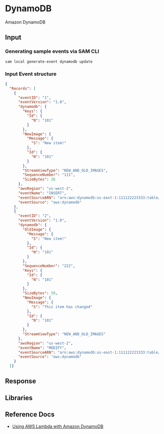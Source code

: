 # DynamoDB

Amazon DynamoDB

## Input

### Generating sample events via SAM CLI

```shell
sam local generate-event dynamodb update
```

### Input Event structure

```json
{
  "Records": [
    {
      "eventID": "1",
      "eventVersion": "1.0",
      "dynamodb": {
        "Keys": {
          "Id": {
            "N": "101"
          }
        },
        "NewImage": {
          "Message": {
            "S": "New item!"
          },
          "Id": {
            "N": "101"
          }
        },
        "StreamViewType": "NEW_AND_OLD_IMAGES",
        "SequenceNumber": "111",
        "SizeBytes": 26
      },
      "awsRegion": "us-west-2",
      "eventName": "INSERT",
      "eventSourceARN": "arn:aws:dynamodb:us-east-1:111122223333:table/EventSourceTable",
      "eventSource": "aws:dynamodb"
    },
    {
      "eventID": "2",
      "eventVersion": "1.0",
      "dynamodb": {
        "OldImage": {
          "Message": {
            "S": "New item!"
          },
          "Id": {
            "N": "101"
          }
        },
        "SequenceNumber": "222",
        "Keys": {
          "Id": {
            "N": "101"
          }
        },
        "SizeBytes": 59,
        "NewImage": {
          "Message": {
            "S": "This item has changed"
          },
          "Id": {
            "N": "101"
          }
        },
        "StreamViewType": "NEW_AND_OLD_IMAGES"
      },
      "awsRegion": "us-west-2",
      "eventName": "MODIFY",
      "eventSourceARN": "arn:aws:dynamodb:us-east-1:111122223333:table/EventSourceTable",
      "eventSource": "aws:dynamodb"
    }
  ]}
```

## Response

## Libraries

## Reference Docs

- [Using AWS Lambda with Amazon DynamoDB](https://docs.aws.amazon.com/lambda/latest/dg/with-ddb.html#events-dynamodb-permissions)
